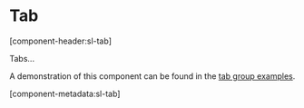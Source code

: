 # Tab

[component-header:sl-tab]

Tabs...

A demonstration of this component can be found in the [tab group examples](/components/tab-group.md).

[component-metadata:sl-tab]
